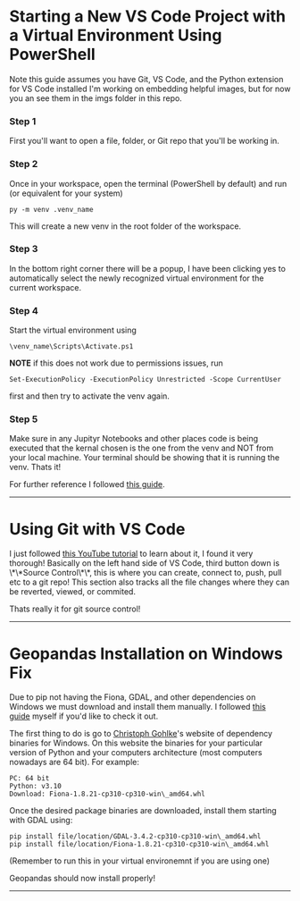 <h1>Starting a New VS Code Project with a Virtual Environment Using PowerShell
</h1>Note this guide assumes you have Git, VS Code, and the Python extension for VS Code installed
I'm working on embedding helpful images, but for now you an see them in the imgs folder in this repo.
<h3>Step 1
</h3>First you'll want to open a file, folder, or Git repo that you'll be working in.
<h3>Step 2
</h3>Once in your workspace, open the terminal (PowerShell by default) and run (or equivalent for your system)

```
py -m venv .venv_name
```

This will create a new venv in the root folder of the workspace.
<h3>Step 3
</h3>In the bottom right corner there will be a popup, I have been clicking yes to automatically select the newly recognized virtual environment for the current workspace.
<h3>Step 4
</h3>Start the virtual environment using

```
\venv_name\Scripts\Activate.ps1
```

**NOTE** if this does not work due to permissions issues, run

```
Set-ExecutionPolicy -ExecutionPolicy Unrestricted -Scope CurrentUser
```

first and then try to activate the venv again.
<h3>Step 5
</h3>Make sure in any Jupityr Notebooks and other places code is being executed that the kernal chosen is the one from the venv and NOT from your local machine.
Your terminal should be showing that it is running the venv.
Thats it!

For further reference I followed <a href="https://dev.to/aka_anoop/enabling-virtualenv-in-windows-powershell-ka3" target="_blank">this guide</a>.

- - -

<h1>Using Git with VS Code
</h1>I just followed <a href="https://www.youtube.com/watch?v=F2DBSH2VoHQ" target="_blank">this YouTube tutorial</a> to learn about it, I found it very thorough!
Basically on the left hand side of VS Code, third button down is \*\*Source Control\*\*, this is where you can create, connect to, push, pull etc to a git repo! This section also tracks all the file changes where they can be reverted, viewed, or commited.

Thats really it for git source control!

- - -

<h1>Geopandas Installation on Windows Fix
</h1>Due to pip not having the Fiona, GDAL, and other dependencies on Windows we must download and install them manually. I followed <a href="https://iotespresso.com/how-to-install-geopandas-on-windows/" target="_blank">this guide</a> myself if you'd like to check it out.

The first thing to do is go to <a href="https://www.lfd.uci.edu/~gohlke/pythonlibs/" target="_blank">Christoph Gohlke</a>'s website of dependency binaries for Windows. On this website the binaries for your particular version of Python and your computers architecture (most computers nowadays are 64 bit).
For example:

```
PC: 64 bit
Python: v3.10
Download: Fiona-1.8.21-cp310-cp310-win\_amd64.whl
```

Once the desired package binaries are downloaded, install them starting with GDAL using:

```
pip install file/location/GDAL-3.4.2-cp310-cp310-win\_amd64.whl
pip install file/location/Fiona-1.8.21-cp310-cp310-win\_amd64.whl
```

(Remember to run this in your virtual environemnt if you are using one)

Geopandas should now install properly!

- - -

<br>
<br>

